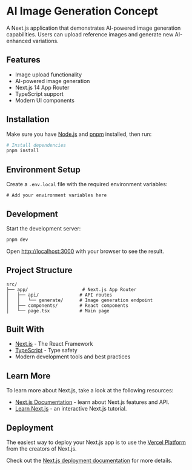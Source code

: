 # AI Image Generation Concept

A Next.js application that demonstrates AI-powered image generation capabilities. Users can upload reference images and generate new AI-enhanced variations.

## Features

- Image upload functionality
- AI-powered image generation
- Next.js 14 App Router
- TypeScript support
- Modern UI components

## Installation

Make sure you have [Node.js](https://nodejs.org) and [pnpm](https://pnpm.io) installed, then run:

```bash
# Install dependencies
pnpm install
```

## Environment Setup

Create a `.env.local` file with the required environment variables:

```env
# Add your environment variables here
```

## Development

Start the development server:

```bash
pnpm dev
```

Open [http://localhost:3000](http://localhost:3000) with your browser to see the result.

## Project Structure

```
src/
├── app/                    # Next.js App Router
│   ├── api/               # API routes
│   │   └── generate/      # Image generation endpoint
│   ├── components/        # React components
│   └── page.tsx           # Main page
```

## Built With

- [Next.js](https://nextjs.org) - The React Framework
- [TypeScript](https://www.typescriptlang.org) - Type safety
- Modern development tools and best practices

## Learn More

To learn more about Next.js, take a look at the following resources:

- [Next.js Documentation](https://nextjs.org/docs) - learn about Next.js features and API.
- [Learn Next.js](https://nextjs.org/learn) - an interactive Next.js tutorial.

## Deployment

The easiest way to deploy your Next.js app is to use the [Vercel Platform](https://vercel.com/new) from the creators of Next.js.

Check out the [Next.js deployment documentation](https://nextjs.org/docs/deployment) for more details.
